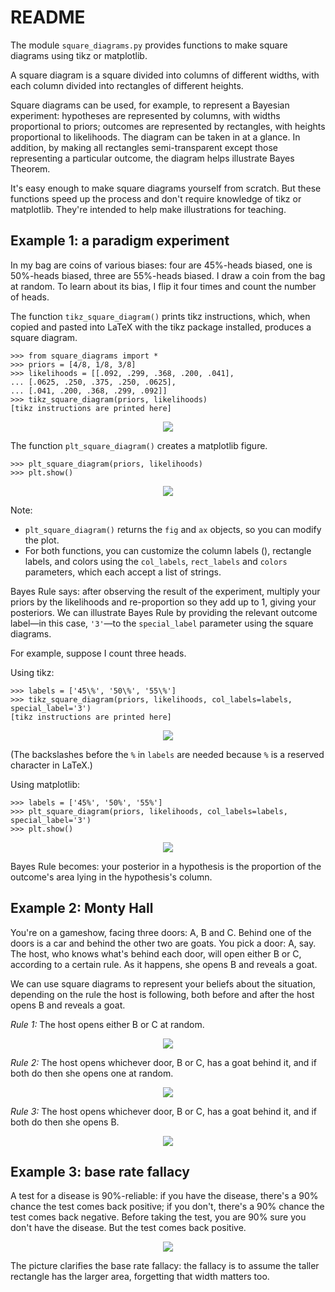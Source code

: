 # README

The module `square_diagrams.py` provides functions to make square diagrams using tikz or matplotlib.

A square diagram is a square divided into columns of different widths, with each column divided into rectangles of different heights.

Square diagrams can be used, for example, to represent a Bayesian experiment: hypotheses are represented by columns, with widths proportional to priors; outcomes are represented by rectangles, with heights proportional to likelihoods. The diagram can be taken in at a glance. In addition, by making all rectangles semi-transparent except those representing a particular outcome, the diagram helps illustrate Bayes Theorem.

It's easy enough to make square diagrams yourself from scratch. But these functions speed up the process and don't require knowledge of tikz or matplotlib. They're intended to help make illustrations for teaching.

## Example 1: a paradigm experiment

In my bag are coins of various biases: four are 45%-heads biased, one is 50%-heads biased, three are 55%-heads biased. I draw a coin from the bag at random. To learn about its bias, I flip it four times and count the number of heads.

The function `tikz_square_diagram()` prints tikz instructions, which, when copied and pasted into LaTeX with the tikz package installed, produces a square diagram.

```
>>> from square_diagrams import *
>>> priors = [4/8, 1/8, 3/8]
>>> likelihoods = [[.092, .299, .368, .200, .041],
... [.0625, .250, .375, .250, .0625],
... [.041, .200, .368, .299, .092]]
>>> tikz_square_diagram(priors, likelihoods)
[tikz instructions are printed here]
```

<p align="center">
<img src="tikz_0.png">
</p>

The function `plt_square_diagram()` creates a matplotlib figure.

```
>>> plt_square_diagram(priors, likelihoods)
>>> plt.show()
```

<p align="center">
<img src="plt_0.png">
</p>

Note:
  - `plt_square_diagram()` returns the `fig` and `ax` objects, so you can modify the plot.
  - For both functions, you can customize the column labels (), rectangle labels, and colors using the `col_labels`, `rect_labels` and `colors` parameters, which each accept a list of strings.

Bayes Rule says: after observing the result of the experiment, multiply your priors by the likelihoods and re-proportion so they add up to 1, giving your posteriors. We can illustrate Bayes Rule by providing the relevant outcome label&mdash;in this case, `'3'`&mdash;to the `special_label` parameter using the square diagrams.

For example, suppose I count three heads.

Using tikz:

```
>>> labels = ['45\%', '50\%', '55\%']
>>> tikz_square_diagram(priors, likelihoods, col_labels=labels, special_label='3')
[tikz instructions are printed here]
```

<p align="center">
<img src="tikz_1.png">
</p>

(The backslashes before the `%` in `labels` are needed because `%` is a reserved character in LaTeX.)

Using matplotlib:

```
>>> labels = ['45%', '50%', '55%']
>>> plt_square_diagram(priors, likelihoods, col_labels=labels, special_label='3')
>>> plt.show()
```

<p align="center">
<img src="plt_1.png">
</p>

Bayes Rule becomes: your posterior in a hypothesis is the proportion of the outcome's area lying in the hypothesis's column.

## Example 2: Monty Hall

You're on a gameshow, facing three doors: A, B and C. Behind one of the doors is a car and behind the other two are goats. You pick a door: A, say. The host, who knows what's behind each door, will open either B or C, according to a certain rule. As it happens, she opens B and reveals a goat.

We can use square diagrams to represent your beliefs about the situation, depending on the rule the host is following, both before and after the host opens B and reveals a goat.

*Rule 1:* The host opens either B or C at random.

<p align="center">
<img src='monty_1.png'>
</p>

*Rule 2:* The host opens whichever door, B or C, has a goat behind it, and if both do then she opens one at random.

<p align="center">
<img src='monty_2.png'>
</p>

*Rule 3:* The host opens whichever door, B or C, has a goat behind it, and if both do then she opens B.

<p align="center">
<img src='monty_3.png'>
</p>

## Example 3: base rate fallacy

A test for a disease is 90%-reliable: if you have the disease, there's a 90% chance the test comes back positive; if you don't, there's a 90% chance the test comes back negative. Before taking the test, you are 90% sure you don't have the disease. But the test comes back positive.

<p align="center">
<img src="base_rate.png">
</p>

The picture clarifies the base rate fallacy: the fallacy is to assume the taller rectangle has the larger area, forgetting that width matters too.